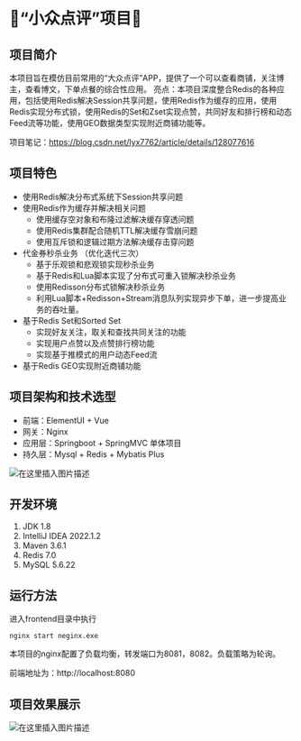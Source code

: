 
# 🍭“小众点评”项目🍕

## 项目简介

本项目旨在模仿目前常用的“大众点评”APP，提供了一个可以查看商铺，关注博主，查看博文，下单点餐的综合性应用。
亮点：本项目深度整合Redis的各种应用，包括使用Redis解决Session共享问题，使用Redis作为缓存的应用，使用Redis实现分布式锁，使用Redis的Set和Zset实现点赞，共同好友和排行榜和动态Feed流等功能，使用GEO数据类型实现附近商铺功能等。

项目笔记：https://blog.csdn.net/lyx7762/article/details/128077616

## 项目特色

* 使用Redis解决分布式系统下Session共享问题
* 使用Redis作为缓存并解决相关问题
  * 使用缓存空对象和布隆过滤解决缓存穿透问题
  * 使用Redis集群配合随机TTL解决缓存雪崩问题
  * 使用互斥锁和逻辑过期方法解决缓存击穿问题
* 代金券秒杀业务 （优化迭代三次）
  * 基于乐观锁和悲观锁实现秒杀业务
  * 基于Redis和Lua脚本实现了分布式可重入锁解决秒杀业务
  * 使用Redisson分布式锁解决秒杀业务
  * 利用Lua脚本+Redisson+Stream消息队列实现异步下单，进一步提高业务的吞吐量。
* 基于Redis Set和Sorted Set
  * 实现好友关注，取关和查找共同关注的功能
  * 实现用户点赞以及点赞排行榜功能
  * 实现基于推模式的用户动态Feed流
* 基于Redis GEO实现附近商铺功能

## 项目架构和技术选型

* 前端：ElementUI + Vue
* 网关：Nginx
* 应用层：Springboot + SpringMVC 单体项目
* 持久层：Mysql + Redis + Mybatis Plus

![在这里插入图片描述](https://img-blog.csdnimg.cn/ee4772e36ac446b4b6d61ccfc45384e6.png)


## 开发环境

1. JDK 1.8
2. IntelliJ IDEA 2022.1.2
3. Maven 3.6.1
4. Redis 7.0
5. MySQL 5.6.22

## 运行方法

进入frontend目录中执行

    nginx start neginx.exe

本项目的nginx配置了负载均衡，转发端口为8081，8082。负载策略为轮询。

前端地址为：http://localhost:8080

## 项目效果展示


![在这里插入图片描述](https://img-blog.csdnimg.cn/30913f4e0c704a858ee28a2368ea778a.png)
